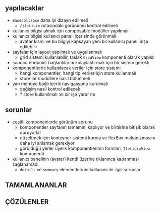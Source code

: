 ## yapılacaklar
+ `BaseCollapse` daha iyi dizayn edilmeli
  - `/iletisim` rotasındaki görünümü kontrol edilmeli
+ kullanıcı bilgisi almak için composable modüller yapılmalı
+ kullanıcı bilgisi kullanıcı paneli içerisinde görünmeli
  - avatar kısmı ve bu bilgiyi kapsayan yeni bir kullanıcı paneli inşa edilebilir
+ sayfalar için layout yapılmalı ve uygulanmalı
  - grid sistemi kullanlabilir, taslak `GridView` komponenti olarak yapıldı
+ sunucu endpoint bağlantılarını kolaylaştırmak için bir sistem gerekli
+ komponentlerde kullanılacak veriler için store sistemi
  - hangi komponentler, hangi tip veriler için store kullanmalı
  - store'lar modüllere nasıl bölünmeli
+ yan menüye bağlı içerik navigasyonu kurulmalı
  - değişim nasıl kontrol edilecek
  - ? store kullanılmalı mı bir işe yarar mı


## sorunlar
+ çeşitli komponenlerde görünüm sorunu
  - komponentler sayfanın tamamını kaplıyor ve birbirine bitişik olarak duruyorlar
  - düzeltmek için konteyner sistemi kurma ve flexBox mekanizmasını daha iyi anlamak gerekiyor
  - görüldüğü yerler üyelik komponentlerinin formları, `IletisimView` komponenti
+ kullanıcı panelinin (avatar) kendi üzerine tıklanınca kapanması sağlanamadı
  - `details` ve `summary` elementlerinin kullanımı ile ilgili sorunlar


## TAMAMLANANLAR


## ÇÖZÜLENLER